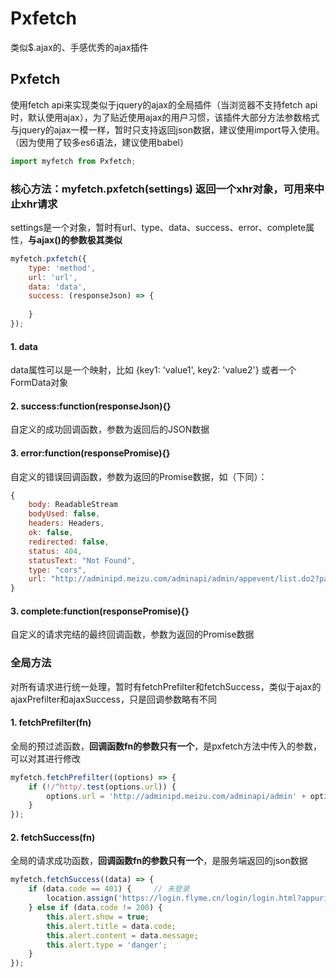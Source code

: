 # Pxfetch
类似$.ajax的、手感优秀的ajax插件


## Pxfetch

使用fetch api来实现类似于jquery的ajax的全局插件（当浏览器不支持fetch api时，默认使用ajax），为了贴近使用ajax的用户习惯，该插件大部分方法参数格式与jquery的ajax一模一样，暂时只支持返回json数据，建议使用import导入使用。（因为使用了较多es6语法，建议使用babel）
```javascript
import myfetch from Pxfetch;
```
### 核心方法：myfetch.pxfetch(settings)  返回一个xhr对象，可用来中止xhr请求

settings是一个对象，暂时有url、type、data、success、error、complete属性，**与ajax()的参数极其类似**
```javascript
myfetch.pxfetch({
    type: 'method',
    url: 'url',
    data: 'data',
    success: (responseJson) => {
        
    }
});
```

#### 1. data

data属性可以是一个映射，比如 {key1: 'value1', key2: 'value2'} 或者一个FormData对象

#### 2. success:function(responseJson){}

自定义的成功回调函数，参数为返回后的JSON数据

#### 3. error:function(responsePromise){}

自定义的错误回调函数，参数为返回的Promise数据，如（下同）：
```javascript
{
    body: ReadableStream
    bodyUsed: false,
    headers: Headers,
    ok: false,
    redirected: false,
    status: 404,
    statusText: "Not Found",
    type: "cors",
    url: "http://adminipd.meizu.com/adminapi/admin/appevent/list.do2?page=1&size=100"
}
```

#### 3. complete:function(responsePromise){}

自定义的请求完结的最终回调函数，参数为返回的Promise数据

### 全局方法

对所有请求进行统一处理，暂时有fetchPrefilter和fetchSuccess，类似于ajax的ajaxPrefilter和ajaxSuccess，只是回调参数略有不同

#### 1. fetchPrefilter(fn)

全局的预过滤函数，**回调函数fn的参数只有一个**，是pxfetch方法中传入的参数，可以对其进行修改
```javascript
myfetch.fetchPrefilter((options) => {
    if (!/^http/.test(options.url)) {
        options.url = 'http://adminipd.meizu.com/adminapi/admin' + options.url;                    
    }   
});
```
#### 2. fetchSuccess(fn)

全局的请求成功函数，**回调函数fn的参数只有一个**，是服务端返回的json数据
```javascript
myfetch.fetchSuccess((data) => {
    if (data.code == 401) {     // 未登录
        location.assign('https://login.flyme.cn/login/login.html?appuri=http://adminipd.meizu.com/adminapi/loginout/login.do&useruri=' + location.href);
    } else if (data.code != 200) {
        this.alert.show = true;
        this.alert.title = data.code;
        this.alert.content = data.message;
        this.alert.type = 'danger';
    }   
});
```

